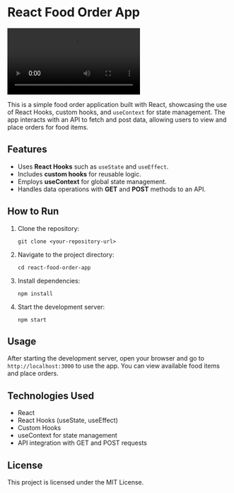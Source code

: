 <h1>React Food Order App</h1>
<video controls>
    <source src="https://raw.githubusercontent.com/GowthamSelvaraj123/ReactFoodOrderApp/main/React%20FoodOrder.webm" type="video/webm">
    Your browser does not support the video tag.
</video>
<p>This is a simple food order application built with React, showcasing the use of React Hooks, custom hooks, and <code>useContext</code> for state management. The app interacts with an API to fetch and post data, allowing users to view and place orders for food items.</p>

<h2>Features</h2>
<ul>
    <li>Uses <strong>React Hooks</strong> such as <code>useState</code> and <code>useEffect</code>.</li>
    <li>Includes <strong>custom hooks</strong> for reusable logic.</li>
    <li>Employs <strong>useContext</strong> for global state management.</li>
    <li>Handles data operations with <strong>GET</strong> and <strong>POST</strong> methods to an API.</li>
</ul>

<h2>How to Run</h2>
<ol>
    <li>Clone the repository:</li>
    <pre><code>git clone &lt;your-repository-url&gt;</code></pre>
    <li>Navigate to the project directory:</li>
    <pre><code>cd react-food-order-app</code></pre>
    <li>Install dependencies:</li>
    <pre><code>npm install</code></pre>
    <li>Start the development server:</li>
    <pre><code>npm start</code></pre>
</ol>

<h2>Usage</h2>
<p>After starting the development server, open your browser and go to <code>http://localhost:3000</code> to use the app. You can view available food items and place orders.</p>

<h2>Technologies Used</h2>
<ul>
    <li>React</li>
    <li>React Hooks (useState, useEffect)</li>
    <li>Custom Hooks</li>
    <li>useContext for state management</li>
    <li>API integration with GET and POST requests</li>
</ul>

<h2>License</h2>
<p>This project is licensed under the MIT License.</p>
